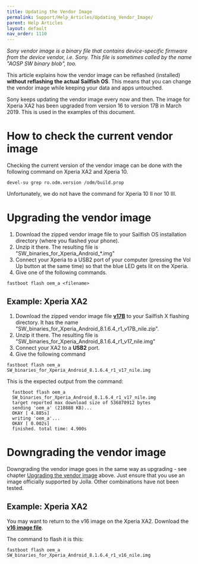 ```yaml
---
title: Updating the Vendor Image
permalink: Support/Help_Articles/Updating_Vendor_Image/
parent: Help Articles
layout: default
nav_order: 1110
---
```


_Sony vendor image is a binary file that contains device-specific firmware from the device vendor, i.e. Sony._
_This file is sometimes called by the name "AOSP SW binary blob", too._

This article explains how the vendor image can be reflashed (installed) **without reflashing the actual Sailfish OS**. This means that you can change the vendor image while 
keeping your data and apps untouched. 


Sony keeps updating the vendor image every now and then. The image for Xperia XA2 has been upgraded from version 16 to version 17B in March 2019. This is used in the examples of this document.


# How to check the current vendor image

Checking the current version of the vendor image can be done with the following command on Xperia XA2 and Xperia 10.
```
devel-su grep ro.odm.version /odm/build.prop
```

Unfortunately, we do not have the command for Xperia 10 II nor 10 III.


# Upgrading the vendor image


1. Download the zipped vendor image file to your Sailfish OS installation directory (where you flashed your phone).
2. Unzip it there. The resulting file is "SW_binaries_for_Xperia_Android_*.img"
3. Connect your Xperia to a USB2 port of your computer (pressing the Vol Up button at the same time) so that the blue LED gets lit on the Xperia.
4. Give one of the following commands.

```
fastboot flash oem_a <filename>
```

## Example: Xperia XA2

1. Download the zipped vendor image file **[v17B](https://developer.sony.com/file/download/software-binaries-for-aosp-oreo-android-8-1-kernel-4-4-nile/)** to your Sailfish X flashing directory. 
It has the name "SW_binaries_for_Xperia_Android_8.1.6.4_r1_v17B_nile.zip".
2. Unzip it there. The resulting file is "SW_binaries_for_Xperia_Android_8.1.6.4_r1_v17_nile.img"
3. Connect your XA2 to a **USB2** port.
4. Give the following command

```
fastboot flash oem_a SW_binaries_for_Xperia_Android_8.1.6.4_r1_v17_nile.img
```

This is the expected output from the command:
```
  fastboot flash oem_a
  SW_binaries_for_Xperia_Android_8.1.6.4_r1_v17_nile.img
  target reported max download size of 536870912 bytes
  sending 'oem_a' (210888 KB)...
  OKAY [ 4.885s]
  writing 'oem_a'...
  OKAY [ 0.002s]
  finished. total time: 4.900s
```

# Downgrading the vendor image

Downgrading the vendor image goes in the same way as upgrading - see chapter [Upgrading the vendor image](#upgrading-the-vendor-image) above. Just ensure that you use an image officially supported by Jolla. Other combinations have not been tested.

## Example: Xperia XA2

You may want to return to the v16 image on the Xperia XA2. Download the **[v16 image file](https://developer.sony.com/file/download/software-binaries-for-aosp-oreo-android-8-1-kernel-4-4-nile-v16/)**.

The command to flash it is this: 
```
fastboot flash oem_a SW_binaries_for_Xperia_Android_8.1.6.4_r1_v16_nile.img
```


